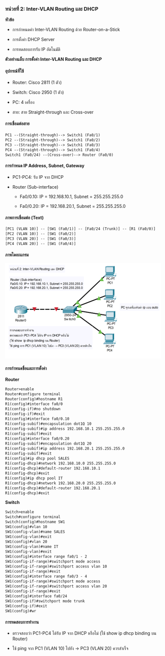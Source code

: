 ### หน่วยที่ 2: Inter-VLAN Routing และ DHCP

**หัวข้อ**

* การกำหนดค่า Inter-VLAN Routing ด้วย Router-on-a-Stick

* การตั้งค่า DHCP Server

* การทดสอบการรับ IP อัตโนมัติ

**ตัวอย่างแล็บ การตั้งค่า Inter-VLAN Routing และ DHCP**

#### อุปกรณ์ที่ใช้

* Router: Cisco 2811 (1 ตัว)

* Switch: Cisco 2950 (1 ตัว)

* PC: 4 เครื่อง

* สาย: สาย Straight-through และ Cross-over

#### การเชื่อมต่อสาย

```
PC1 --(Straight-through)--> Switch1 (Fa0/1)
PC2 --(Straight-through)--> Switch1 (Fa0/2)
PC3 --(Straight-through)--> Switch1 (Fa0/3)
PC4 --(Straight-through)--> Switch1 (Fa0/4)
Switch1 (Fa0/24) --(Cross-over)--> Router (Fa0/0)
```

#### การกำหนด IP Address, Subnet, Gateway

* PC1-PC4: รับ IP จาก DHCP

* Router (Sub-interface)

  * Fa0/0.10: IP = 192.168.10.1, Subnet = 255.255.255.0

  * Fa0/0.20: IP = 192.168.20.1, Subnet = 255.255.255.0

#### ภาพการเชื่อมต่อ (Text)

```
[PC1 (VLAN 10)] -- [SW1 (Fa0/1)] -- [Fa0/24 (Trunk)] -- [R1 (Fa0/0)]
[PC2 (VLAN 10)] -- [SW1 (Fa0/2)]
[PC3 (VLAN 20)] -- [SW1 (Fa0/3)]
[PC4 (VLAN 20)] -- [SW1 (Fa0/4)]
```

#### ภาพไดอะแกรม
![ตัวอย่าง ภาพ](img.png)

#### การกำหนดชื่อและการตั้งค่า

**Router**

```
Router>enable
Router#configure terminal
Router(config)#hostname R1
R1(config)#interface fa0/0
R1(config-if)#no shutdown
R1(config-if)#exit
R1(config)#interface fa0/0.10
R1(config-subif)#encapsulation dot1Q 10
R1(config-subif)#ip address 192.168.10.1 255.255.255.0
R1(config-subif)#exit
R1(config)#interface fa0/0.20
R1(config-subif)#encapsulation dot1Q 20
R1(config-subif)#ip address 192.168.20.1 255.255.255.0
R1(config-subif)#exit
R1(config)#ip dhcp pool SALES
R1(config-dhcp)#network 192.168.10.0 255.255.255.0
R1(config-dhcp)#default-router 192.168.10.1
R1(config-dhcp)#exit
R1(config)#ip dhcp pool IT
R1(config-dhcp)#network 192.168.20.0 255.255.255.0
R1(config-dhcp)#default-router 192.168.20.1
R1(config-dhcp)#exit
```

**Switch**

```
Switch>enable
Switch#configure terminal
Switch(config)#hostname SW1
SW1(config)#vlan 10
SW1(config-vlan)#name SALES
SW1(config-vlan)#exit
SW1(config)#vlan 20
SW1(config-vlan)#name IT
SW1(config-vlan)#exit
SW1(config)#interface range fa0/1 - 2
SW1(config-if-range)#switchport mode access
SW1(config-if-range)#switchport access vlan 10
SW1(config-if-range)#exit
SW1(config)#interface range fa0/3 - 4
SW1(config-if-range)#switchport mode access
SW1(config-if-range)#switchport access vlan 20
SW1(config-if-range)#exit
SW1(config)#interface fa0/24
SW1(config-if)#switchport mode trunk
SW1(config-if)#exit
SW1(config)#wr
```

#### การทดสอบการทำงาน

* ตรวจสอบว่า PC1-PC4 ได้รับ IP จาก DHCP หรือไม่ (ใช้ show ip dhcp binding บน Router)

* ใช้ ping จาก PC1 (VLAN 10) ไปยัง →  PC3 (VLAN 20) ควรสำเร็จ

